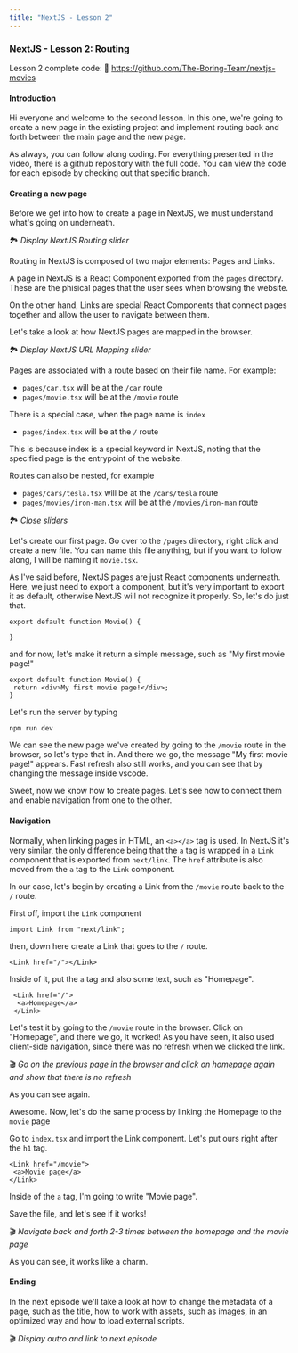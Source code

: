 ```yaml
---
title: "NextJS - Lesson 2"
---
```

### NextJS - Lesson 2: Routing
Lesson 2 complete code: 📂 https://github.com/The-Boring-Team/nextjs-movies

#### Introduction
Hi everyone and welcome to the second lesson. In this one, we're going to create a new page in the existing project and implement routing back and forth between the main page and the new page. 

As always, you can follow along coding. For everything presented in the video, there is a github repository with the full code. You can view the code for each episode by checking out that specific branch.

#### Creating a new page
Before we get into how to create a page in NextJS, we must understand what's going on underneath.

🏞️ *Display NextJS Routing slider*

Routing in NextJS is composed of two major elements: Pages and Links.

A page in NextJS is a React Component exported from the `pages` directory. These are the phisical pages that the user sees when browsing the website.

On the other hand, Links are special React Components that connect pages together and allow the user to navigate between them.

Let's take a look at how NextJS pages are mapped in the browser.

🏞️ *Display NextJS URL Mapping slider*

Pages are associated with a route based on their file name. For example:
- `pages/car.tsx` will be at the `/car` route
- `pages/movie.tsx` will be at the `/movie` route

There is a special case, when the page name is `index`
- `pages/index.tsx` will be at the `/` route

This is because index is a special keyword in NextJS, noting that the specified page is the entrypoint of the website.

Routes can also be nested, for example
- `pages/cars/tesla.tsx` will be at the `/cars/tesla` route
- `pages/movies/iron-man.tsx` will be at the `/movies/iron-man` route

🏞️ *Close sliders*

Let's create our first page. Go over to the `/pages` directory, right click and create a new file. You can name this file anything, but if you want to follow along, I will be naming it `movie.tsx`.

As I've said before, NextJS pages are just React components underneath. Here, we just need to export a component, but it's very important to export it as default, otherwise NextJS will not recognize it properly. So, let's do just that.

```tsx
export default function Movie() {

}
```

and for now, let's make it return a simple message, such as "My first movie page!"

```tsx
export default function Movie() {
 return <div>My first movie page!</div>;
}
```

Let's run the server by typing

```
npm run dev
```

We can see the new page we've created by going to the `/movie` route in the browser, so let's type that in. And there we go, the message "My first movie page!" appears. Fast refresh also still works, and you can see that by changing the message inside vscode.

Sweet, now we know how to create pages. Let's see how to connect them and enable navigation from one to the other.

#### Navigation
Normally, when linking pages in HTML, an `<a></a>` tag is used. In NextJS it's very similar, the only difference being that the `a` tag is wrapped in a `Link` component that is exported from `next/link`. The `href` attribute is also moved from the `a` tag to the `Link` component.

In our case, let's begin by creating a Link from the `/movie` route back to the `/` route.

First off, import the `Link` component

```tsx
import Link from "next/link";
```

then, down here create a Link that goes to the `/` route.

```tsx
<Link href="/"></Link>
```

Inside of it, put the `a` tag and also some text, such as "Homepage".

```tsx
 <Link href="/">
  <a>Homepage</a>
 </Link>
```

Let's test it by going to the `/movie` route in the browser. Click on "Homepage", and there we go, it worked! As you have seen, it also used client-side navigation, since there was no refresh when we clicked the link.

🎬 *Go on the previous page in the browser and click on homepage again and show that there is no refresh*

As you can see again.

Awesome. Now, let's do the same process by linking the Homepage to the `movie` page

Go to `index.tsx`  and import the Link component. Let's put ours right after the `h1` tag.

```tsx
<Link href="/movie">
 <a>Movie page</a>
</Link>
```

Inside of the `a` tag, I'm going to write "Movie page". 

Save the file, and let's see if it works!

🎬 *Navigate back and forth 2-3 times between the homepage and the movie page*

As you can see, it works like a charm.

#### Ending
In the next episode we'll take a look at how to change the metadata of a page, such as the title, how to work with assets, such as images, in an optimized way and how to load external scripts. 

🎬 *Display outro and link to next episode*